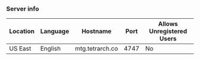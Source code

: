 ### Server info      

| Location | Language | Hostname | Port | Allows Unregistered Users |
| -------- | -------- | --------------- | ---- | ------------------------- |
| US East | English | mtg.tetrarch.co | 4747 | No |

